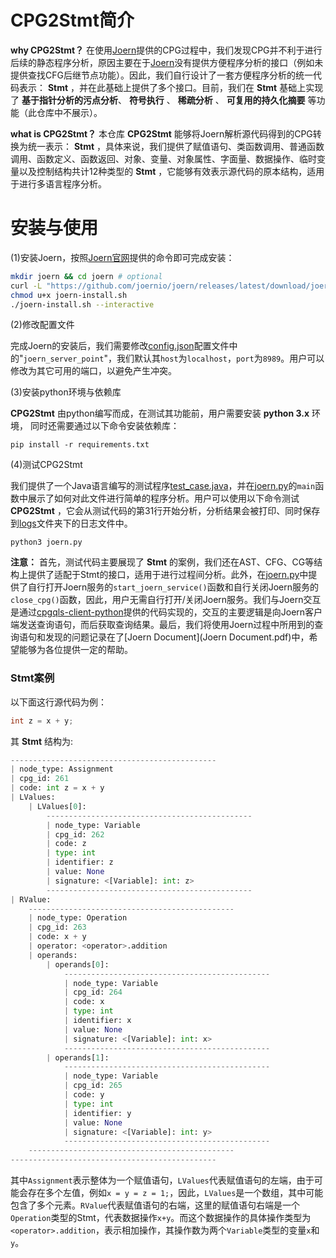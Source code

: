 # CPG2Stmt简介

**why CPG2Stmt？** 在使用[Joern](https://github.com/joernio/joern)提供的CPG过程中，我们发现CPG并不利于进行后续的静态程序分析，原因主要在于[Joern](https://github.com/joernio/joern)没有提供方便程序分析的接口（例如未提供查找CFG后继节点功能）。因此，我们自行设计了一套方便程序分析的统一代码表示： **Stmt** ，并在此基础上提供了多个接口。目前，我们在 **Stmt** 基础上实现了 **基于指针分析的污点分析**、 **符号执行** 、 **稀疏分析** 、 **可复用的持久化摘要** 等功能（此仓库中不展示）。

**what is CPG2Stmt？** 本仓库 **CPG2Stmt** 能够将Joern解析源代码得到的CPG转换为统一表示： **Stmt** ，具体来说，我们提供了赋值语句、类函数调用、普通函数调用、函数定义、函数返回、对象、变量、对象属性、字面量、数据操作、临时变量以及控制结构共计12种类型的 **Stmt** ，它能够有效表示源代码的原本结构，适用于进行多语言程序分析。

# 安装与使用

(1)安装Joern，按照[Joern官网](https://docs.joern.io/installation/)提供的命令即可完成安装：

```bash
mkdir joern && cd joern # optional
curl -L "https://github.com/joernio/joern/releases/latest/download/joern-install.sh" -o joern-install.sh
chmod u+x joern-install.sh
./joern-install.sh --interactive
```

(2)修改配置文件

完成Joern的安装后，我们需要修改[config.json](/config.json)配置文件中的"`joern_server_point`"，我们默认其`host`为`localhost`，`port`为`8989`。用户可以修改为其它可用的端口，以避免产生冲突。

(3)安装python环境与依赖库

**CPG2Stmt** 由python编写而成，在测试其功能前，用户需要安装 **python 3.x** 环境， 同时还需要通过以下命令安装依赖库：

```shell
pip install -r requirements.txt
```

(4)测试CPG2Stmt

我们提供了一个Java语言编写的测试程序[test_case.java](./test/test_case.java)，并在[joern.py](joern.py)的`main`函数中展示了如何对此文件进行简单的程序分析。用户可以使用以下命令测试 **CPG2Stmt** ，它会从测试代码的第31行开始分析，分析结果会被打印、同时保存到[logs](logs)文件夹下的日志文件中。

```shell
python3 joern.py
```

**注意：** 首先，测试代码主要展现了 **Stmt** 的案例，我们还在AST、CFG、CG等结构上提供了适配于Stmt的接口，适用于进行过程间分析。此外，在[joern.py](joern.py)中提供了自行打开Joern服务的`start_joern_service()`函数和自行关闭Joern服务的`close_cpg()`函数，因此，用户无需自行打开/关闭Joern服务。我们与Joern交互是通过[cpgqls-client-python](https://github.com/joernio/cpgqls-client-python)提供的代码实现的，交互的主要逻辑是向Joern客户端发送查询语句，而后获取查询结果。最后，我们将使用Joern过程中所用到的查询语句和发现的问题记录在了[Joern Document](Joern Document.pdf)中，希望能够为各位提供一定的帮助。

### Stmt案例

以下面这行源代码为例：

```java
int z = x + y;
```

其 **Stmt** 结构为:

```python
----------------------------------------------
| node_type: Assignment
| cpg_id: 261
| code: int z = x + y
| LValues: 
    | LValues[0]:
        ----------------------------------------------
        | node_type: Variable
        | cpg_id: 262
        | code: z
        | type: int
        | identifier: z
        | value: None
        | signature: <[Variable]: int: z>
        ----------------------------------------------
| RValue: 
    ----------------------------------------------
    | node_type: Operation
    | cpg_id: 263
    | code: x + y
    | operator: <operator>.addition
    | operands: 
        | operands[0]:
            ----------------------------------------------
            | node_type: Variable
            | cpg_id: 264
            | code: x
            | type: int
            | identifier: x
            | value: None
            | signature: <[Variable]: int: x>
            ----------------------------------------------
        | operands[1]:
            ----------------------------------------------
            | node_type: Variable
            | cpg_id: 265
            | code: y
            | type: int
            | identifier: y
            | value: None
            | signature: <[Variable]: int: y>
            ----------------------------------------------
    ----------------------------------------------
----------------------------------------------
```

其中`Assignment`表示整体为一个赋值语句，`LValues`代表赋值语句的左端，由于可能会存在多个左值，例如`x = y = z = 1;`，因此，`LValues`是一个数组，其中可能包含了多个元素。`RValue`代表赋值语句的右端，这里的赋值语句右端是一个`Operation`类型的Stmt，代表数据操作`x+y`。而这个数据操作的具体操作类型为`<operator>.addition`，表示相加操作，其操作数为两个`Variable`类型的变量`x`和`y`。
